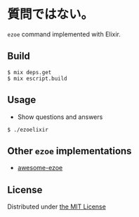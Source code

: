 質問ではない。
=========
`ezoe` command implemented with Elixir.


## Build
```
$ mix deps.get
$ mix escript.build
```
## Usage
- Show questions and answers

```
$ ./ezoelixir
```

## Other `ezoe` implementations
- [awesome-ezoe](https://github.com/mattn/awesome-ezoe)

## License
Distributed under [the MIT License](http://opensource.org/licenses/MIT)
